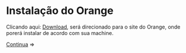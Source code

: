 # Instalação do Orange

Clicando aqui: [Download](https://orangedatamining.com/download/#linux), será direcionado para o site do Orange, onde porerá instalar de acordo com sua machine.

[Continua](5%20-%20Base%20censo%20%2B%20Interface%20gr%C3%A1fica.md) $\Rightarrow$
